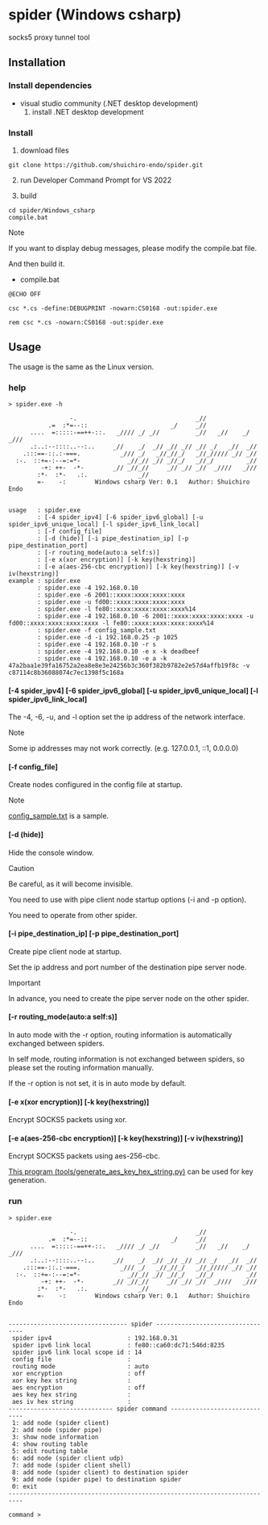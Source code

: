 # spider (Windows csharp)

socks5 proxy tunnel tool

## Installation
### Install dependencies
- visual studio community (.NET desktop development)
  1. install .NET desktop development

### Install
1. download files
```
git clone https://github.com/shuichiro-endo/spider.git
```

2. run Developer Command Prompt for VS 2022

3. build
```
cd spider/Windows_csharp
compile.bat
```
> [!NOTE]
> If you want to display debug messages, please modify the compile.bat file.
> 
> And then build it.
- compile.bat
```
@ECHO OFF

csc *.cs -define:DEBUGPRINT -nowarn:CS0168 -out:spider.exe

rem csc *.cs -nowarn:CS0168 -out:spider.exe
```

## Usage
The usage is the same as the Linux version.

### help
```
> spider.exe -h

                 -.                                 _//
           .=  :*=--::                       _/     _//
      ....  =:::::-==++-::.   _//// _/ _//          _//   _//    _/ _///
      .:..:--::::..--:..     _//    _/  _// _// _// _// _/   _//  _//
    .:::==-::.:-===.           _/// _/   _//_//_/   _//_///// _// _//
  :-.  ::+=-:--=:=*-             _//_// _// _//_/   _//_/         _//
         -+: ++-  -*-        _// _//_//     _// _// _//  _////   _///
        :*-  :*-   .:.              _//
        =-    -:        Windows csharp Ver: 0.1   Author: Shuichiro Endo


usage   : spider.exe
        : [-4 spider_ipv4] [-6 spider_ipv6_global] [-u spider_ipv6_unique_local] [-l spider_ipv6_link_local]
        : [-f config_file]
        : [-d (hide)] [-i pipe_destination_ip] [-p pipe_destination_port]
        : [-r routing_mode(auto:a self:s)]
        : [-e x(xor encryption)] [-k key(hexstring)]
        : [-e a(aes-256-cbc encryption)] [-k key(hexstring)] [-v iv(hexstring)]
example : spider.exe
        : spider.exe -4 192.168.0.10
        : spider.exe -6 2001::xxxx:xxxx:xxxx:xxxx
        : spider.exe -u fd00::xxxx:xxxx:xxxx:xxxx
        : spider.exe -l fe80::xxxx:xxxx:xxxx:xxxx%14
        : spider.exe -4 192.168.0.10 -6 2001::xxxx:xxxx:xxxx:xxxx -u fd00::xxxx:xxxx:xxxx:xxxx -l fe80::xxxx:xxxx:xxxx:xxxx%14
        : spider.exe -f config_sample.txt
        : spider.exe -d -i 192.168.0.25 -p 1025
        : spider.exe -4 192.168.0.10 -r s
        : spider.exe -4 192.168.0.10 -e x -k deadbeef
        : spider.exe -4 192.168.0.10 -e a -k 47a2baa1e39fa16752a2ea8e8e3e24256b3c360f382b9782e2e57d4affb19f8c -v c87114c8b36088074c7ec1398f5c168a

```
#### [-4 spider_ipv4] [-6 spider_ipv6_global] [-u spider_ipv6_unique_local] [-l spider_ipv6_link_local]
The -4, -6, -u, and -l option set the ip address of the network interface.

> [!NOTE]
> Some ip addresses may not work correctly. (e.g. 127.0.0.1, ::1, 0.0.0.0)

#### [-f config_file]
Create nodes configured in the config file at startup.

> [!NOTE]
> [config_sample.txt](https://github.com/shuichiro-endo/spider/blob/main/Windows_csharp/config_sample.txt) is a sample.

#### [-d (hide)]
Hide the console window.

> [!CAUTION]
> Be careful, as it will become invisible.
>
> You need to use with pipe client node startup options (-i and -p option).
> 
> You need to operate from other spider.

#### [-i pipe_destination_ip] [-p pipe_destination_port]
Create pipe client node at startup.

Set the ip address and port number of the destination pipe server node.

> [!IMPORTANT]
> In advance, you need to create the pipe server node on the other spider.

#### [-r routing_mode(auto:a self:s)]
In auto mode with the -r option, routing information is automatically exchanged between spiders.

In self mode, routing information is not exchanged between spiders, so please set the routing information manually.

If the -r option is not set, it is in auto mode by default.

#### [-e x(xor encryption)] [-k key(hexstring)]
Encrypt SOCKS5 packets using xor.

#### [-e a(aes-256-cbc encryption)] [-k key(hexstring)] [-v iv(hexstring)]
Encrypt SOCKS5 packets using aes-256-cbc.

[This program (tools/generate_aes_key_hex_string.py)](https://github.com/shuichiro-endo/spider/blob/main/tools/generate_aes_key_hex_string.py) can be used for key generation.

### run
```
> spider.exe

                 -.                                 _//
           .=  :*=--::                       _/     _//
      ....  =:::::-==++-::.   _//// _/ _//          _//   _//    _/ _///
      .:..:--::::..--:..     _//    _/  _// _// _// _// _/   _//  _//
    .:::==-::.:-===.           _/// _/   _//_//_/   _//_///// _// _//
  :-.  ::+=-:--=:=*-             _//_// _// _//_/   _//_/         _//
         -+: ++-  -*-        _// _//_//     _// _// _//  _////   _///
        :*-  :*-   .:.              _//
        =-    -:        Windows csharp Ver: 0.1   Author: Shuichiro Endo


--------------------------------- spider ---------------------------------
 spider ipv4                     : 192.168.0.31
 spider ipv6 link local          : fe80::ca60:dc71:546d:8235
 spider ipv6 link local scope id : 14
 config file                     :
 routing mode                    : auto
 xor encryption                  : off
 xor key hex string              :
 aes encryption                  : off
 aes key hex string              :
 aes iv hex string               :
----------------------------- spider command -----------------------------
 1: add node (spider client)
 2: add node (spider pipe)
 3: show node information
 4: show routing table
 5: edit routing table
 6: add node (spider client udp)
 7: add node (spider client shell)
 8: add node (spider client) to destination spider
 9: add node (spider pipe) to destination spider
 0: exit
--------------------------------------------------------------------------

command >

```

